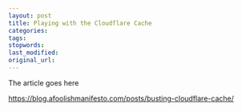 ```yaml
---
layout: post
title: Playing with the Cloudflare Cache
categories:
tags:
stopwords:
last_modified:
original_url:
---
```


The article goes here

https://blog.afoolishmanifesto.com/posts/busting-cloudflare-cache/
